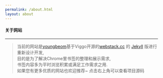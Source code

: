 ```yaml
---
permalink: /about.html
layout: about
---
```


#### 关于网站

--- 

>当前的网站是[youngbeom](https://youngbeom.com)基于Viggo开源的[webstack.cc](https://github.com/WebStackPage/WebStackPage.github.io) 的 [Jekyll](https://jekyllrb.com/) 版进行重新设计开发,  
目的是为了解决Chrome里书签的整理和展示需求,  
书签内容多为平时浏览积累或满足工作需求之用.  
如果您有更多优质的网站也欢迎推荐~
点击右上角可以查看项目源码
